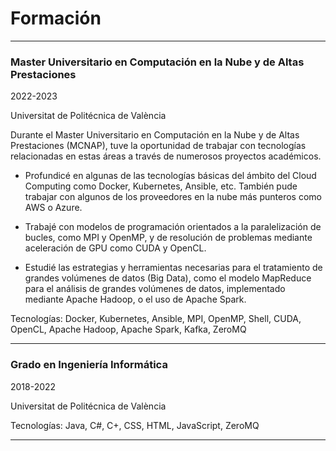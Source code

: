 # Formación
---
### Master Universitario en Computación en la Nube y de Altas Prestaciones

2022-2023

Universitat de Politécnica de València 

Durante el Master Universitario en Computación en la Nube y de Altas Prestaciones (MCNAP), tuve la oportunidad de trabajar con tecnologías relacionadas en estas áreas a través de numerosos proyectos académicos. 

- Profundicé en algunas de las tecnologías básicas del ámbito del Cloud Computing como Docker, Kubernetes, Ansible, etc. También pude trabajar con algunos de los proveedores en la nube más punteros como AWS o Azure.

- Trabajé con modelos de programación orientados a la paralelización de bucles, como MPI y OpenMP, y de resolución de problemas mediante aceleración de GPU como CUDA y OpenCL.

- Estudié las estrategias y herramientas necesarias para el tratamiento de grandes volúmenes de datos (Big Data), como el modelo MapReduce para el análisis de grandes volúmenes de datos, implementado mediante Apache Hadoop, o el uso de Apache Spark.

Tecnologías: Docker, Kubernetes, Ansible, MPI, OpenMP, Shell, CUDA, OpenCL, Apache Hadoop, Apache Spark, Kafka, ZeroMQ

---
### Grado en Ingeniería Informática

2018-2022

Universitat de Politécnica de València 

Tecnologías: Java, C#, C+, CSS, HTML, JavaScript, ZeroMQ

---